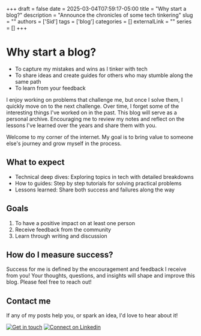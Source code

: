 +++ 
draft = false
date = 2025-03-04T07:59:17-05:00
title = "Why start a blog?"
description = "Announce the chronicles of some tech tinkering"
slug = ""
authors = ['Sid']
tags = ['blog']
categories = []
externalLink = ""
series = []
+++

# Why start a blog?
- To capture my mistakes and wins as I tinker with tech 
- To share ideas and create guides for others who may stumble along the same path
- To learn from your feedback

I enjoy working on problems that challenge me, but once I solve them, I quickly move on to the next challenge. Over time, I forget some of the interesting things I've worked on in the past. This blog will serve as a personal archive. Encouraging me to review my notes and reflect on the lessons I've learned over the years and share them with you.

Welcome to my corner of the internet. My goal is to bring value to someone else's journey and grow myself in the process.

## What to expect
- Technical deep dives: Exploring topics in tech with detailed breakdowns
- How to guides: Step by step tutorials for solving practical problems
- Lessons learned: Share both success and failures along the way

## Goals
1. To have a positive impact on at least one person
2. Receive feedback from the community
3. Learn through writing and discussion

## How do I measure success?
Success for me is defined by the encouragement and feedback I receive from you! Your thoughts,  questions, and insights will shape and improve this blog. Please feel free to reach out! 

## Contact me
If any of my posts help you, or spark an idea, I'd love to hear about it!

[![Get in touch](https://img.shields.io/badge/Get_in_touch-brightgreen?style=for-the-badge)](mailto:mishrasidhant@gmail.com)
[![Connect on Linkedin](https://img.shields.io/badge/Connect_on_Linkedin-blue?style=for-the-badge)](https://www.linkedin.com/in/sidhant-dixit-659970149)